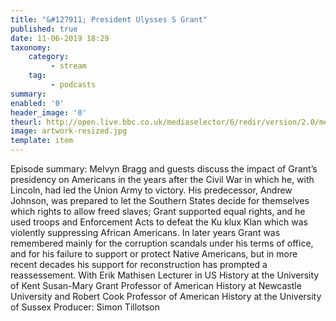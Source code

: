 ```yaml
---
title: "&#127911; President Ulysses S Grant"
published: true
date: 11-06-2019 18:29
taxonomy:
    category:
         - stream
    tag:
         - podcasts
summary:
enabled: '0'
header_image: '0'
theurl: http://open.live.bbc.co.uk/mediaselector/6/redir/version/2.0/mediaset/audio-nondrm-download/proto/http/vpid/p07br3jk.mp3
image: artwork-resized.jpg
template: item
---
```

 
Episode summary: Melvyn Bragg and guests discuss the impact of Grant’s presidency on Americans in the years after the Civil War in which he, with Lincoln, had led the Union Army to victory. His predecessor, Andrew Johnson, was prepared to let the Southern States decide for themselves which rights to allow freed slaves; Grant supported equal rights, and he used troops and Enforcement Acts to defeat the Ku klux Klan which was violently suppressing African Americans. In later years Grant was remembered mainly for the corruption scandals under his terms of office, and for his failure to support or protect Native Americans, but in more recent decades his support for reconstruction has prompted a reassessement. With Erik Mathisen Lecturer in US History at the University of Kent Susan-Mary Grant Professor of American History at Newcastle University and Robert Cook Professor of American History at the University of Sussex Producer: Simon Tillotson
